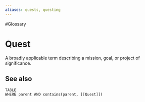 ```yaml
---
aliases: quests, questing
---
```

#Glossary 
# Quest

A broadly applicable term describing a mission, goal, or project of significance.

## See also
```dataview
TABLE
WHERE parent AND contains(parent, [[Quest]])
```

